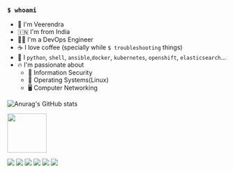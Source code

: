 ### `$ whoami`
- :runner: I'm Veerendra
- :india: I'm from India
- :technologist: I'm a DevOps Engineer
- :coffee: I love coffee (specially while `$ troubleshooting` things)
- :memo: I `python`, `shell`, `ansible`,`docker`, `kubernetes`, `openshift`, `elasticsearch`...
- :fire: I'm passionate about 
  - :closed_lock_with_key: Information Security
  - :floppy_disk: Operating Systems(Linux)
  - :desktop_computer: Computer Networking

![Anurag's GitHub stats](https://github-readme-stats.vercel.app/api?username=veerendra2&show_icons=true&theme=dark)

[<img src="https://user-images.githubusercontent.com/8393701/133156799-6a076696-48c2-41c7-b7b0-07d7e3b4b715.png" width="90">](https://www.credly.com/badges/4fa5dfdd-0a75-44cd-9e9b-5df70c42d905)
<!--
[<img src="https://tryhackme-badges.s3.amazonaws.com/veerendra2.png">]()
-->
[<img src="https://img.shields.io/badge/Blog-veerendra2.github.io-green?style=flat">](https://veerendra2.github.io)
[<img src="https://img.shields.io/badge/GitHub-100000?style=flat&logo=github">](https://github.com/veerendra2)
[<img src="https://img.shields.io/badge/GitLab-330F63?style=flat&logo=gitlab&logoColor=white">](https://gitlab.com/veerendrav2)
[<img src="https://img.shields.io/badge/Stack_Overflow-FE7A16?style=flat&logo=stack-overflow&logoColor=white">](https://stackoverflow.com/users/2200798/veerendra-kakumanu?tab=profile)
[<img src="https://img.shields.io/badge/Twitter-1DA1F2?style=flat&logo=twitter&logoColor=white">](https://twitter.com/veerendrav2)
[<img src="https://img.shields.io/badge/LinkedIn-0077B5?style=flat&logo=linkedin&logoColor=white">](https://www.linkedin.com/in/veerendrav2/)



<!--
**veerendra2/veerendra2** is a ✨ _special_ ✨ repository because its `README.md` (this file) appears on your GitHub profile.

Here are some ideas to get you started:

- 🔭 I’m currently working on ...
- 🌱 I’m currently learning ...
- 👯 I’m looking to collaborate on ...
- 🤔 I’m looking for help with ...
- 💬 Ask me about ...
- 📫 How to reach me: ...
- 😄 Pronouns: ...
- ⚡ Fun fact: ...
-->
